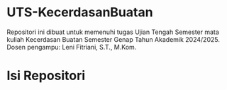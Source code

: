 # UTS-KecerdasanBuatan
Repositori ini dibuat untuk memenuhi tugas Ujian Tengah Semester mata kuliah Kecerdasan Buatan Semester Genap Tahun Akademik 2024/2025.
Dosen pengampu: Leni Fitriani, S.T., M.Kom.

# Isi Repositori
